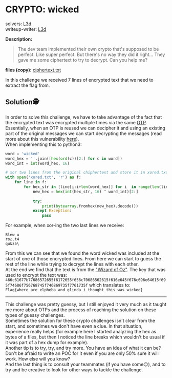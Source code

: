 # CRYPTO: wicked
solvers: [L3d](https://github.com/imL3d)  
writeup-writer: [L3d](https://github.com/imL3d)  

**Description:**
>The dev team implemented their own crypto that's supposed to be perfect. Like super perfect. But there's no way they did it right... They gave me some ciphertext to try to decrypt. Can you help me?

**files (copy):** [ciphertext.txt](files/ciphertext.txt)

In this challenge we received 7 lines of encrypted text that we need to extract the flag from.
## Solution🕵️
In order to solve this challenge, we have to take advantage of the fact that the encrypted text was encrypted multiple times via the same [OTP](https://en.wikipedia.org/wiki/One-time_pad). Essentially, when an OTP is reused we can decipher it and using an existing part of the original messages we can start decrypting the messages (read more about this vulnerability [here](https://crypto.stackexchange.com/questions/59/taking-advantage-of-one-time-pad-key-reuse)).  
When implementing this to python3: 
```python
word = 'wicked'
word_hex = ''.join([hex(ord(c))[2:] for c in word])
word_int = int(word_hex, 16)

# xor two lines from the original chiphertext and store it in xored.txt
with open('xored.txt', 'r') as f: 
    for line in f:
        for hex_str in [line[i:i+len(word_hex)] for i  in range(len(line) - len(word_hex) + 1)]:
            new_hex = hex(int(hex_str, 16) ^ word_int)[2:]
            
            try:
                print(bytearray.fromhex(new_hex).decode())
            except Exception:
                pass
```

For example, when xor-ing the two last lines we receive:  
```
Blew u
ro⌂.t4
qu&z5\
```
From this we can see that we found the word wicked was included at the start of one of those encrypted lines. From here we can start to guess the rest of the line while trying to decrypt the lines with each other.  
At the end we find that the text is from the ["Wizard of Oz"](https://www.cs.cmu.edu/~rgs/oz-12.html).
The key that was used to encrypt the text was:
`466c61677b77686572655f6172655f656c70686562615f616e645f676c696e64615f695f74686f756768745f746869735f7761735f`
which translates to:  
`Flag{where_are_elpheba_and_glinda_i_thought_this_was_wicked}`  

---
This challenge was pretty guessy, but I still enjoyed it very much as it taught me more about OTPs and the process of reaching the solution on these types of guessy challenges.  
Sometimes the solution for these crypto challenges isn't clear from the start, and sometimes we don't have even a clue. In that situation, experience really helps (for example here I started analyzing the hex as bytes of a files, but then I noticed the line breaks which wouldn't be usual if it was part of a hex dump for example).  
Another tip is to try, try, and try more. You have an idea of what it can be? Don't be afraid to write an POC for it even if you are only 50% sure it will work. How else will you know?  
And the last thing is to consult your teammates (if you have some😔), and to try and be creative to look for other ways to tackle the challenge.  
  